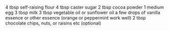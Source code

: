 4 tbsp self-raising flour
4 tbsp caster sugar
2 tbsp cocoa powder
1 medium egg
3 tbsp milk
3 tbsp vegetable oil or sunflower oil
a few drops of vanilla essence or other essence (orange or peppermint work well)
2 tbsp chocolate chips, nuts, or raisins etc (optional)